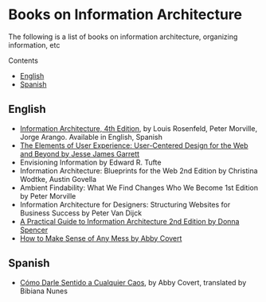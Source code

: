 # Books on Information Architecture
The following is a list of books on information architecture, organizing information, etc

Contents
- [English](#english)
- [Spanish](#spanish)

## English

- [Information Architecture, 4th Edition](https://learning.oreilly.com/library/view/information-architecture-4th/9781491913529/), by Louis Rosenfeld, Peter Morville, Jorge Arango. Available in English, Spanish
- [The Elements of User Experience: User-Centered Design for the Web and Beyond by Jesse James Garrett](https://dl.acm.org/doi/10.5555/1965524)
- Envisioning Information by Edward R. Tufte
- Information Architecture: Blueprints for the Web 2nd Edition by Christina Wodtke, Austin Govella
- Ambient Findability: What We Find Changes Who We Become 1st Edition by Peter Morville
- Information Architecture for Designers: Structuring Websites for Business Success by Peter Van Dijck
- [A Practical Guide to Information Architecture 2nd Edition by Donna Spencer](https://maadmob.com.au/speaking/books/practical-ia)
- [How to Make Sense of Any Mess by Abby Covert](http://www.howtomakesenseofanymess.com/)

## Spanish
- [Cómo Darle Sentido a Cualquier Caos](https://abbycovert.com/darle-sentido/), by Abby Covert, translated by Bibiana Nunes
